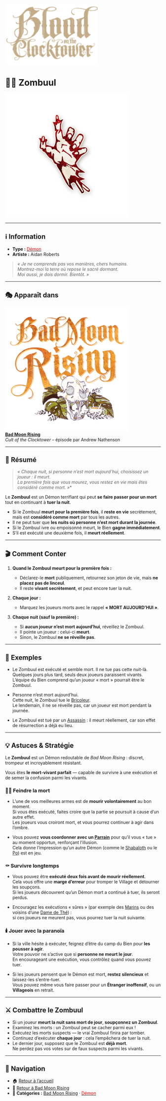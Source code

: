 <p align="left">
  <a href="/botc-fr-bambi/">
    <img src="../images/logo.png" alt="Accueil BotC FR" width="300">
  </a>
</p>

# 🧟‍♂️ **Zombuul**

[<img src="../images/Icon_zombuul.png" alt="Zombuul" width="400">](zombuul.md)

---

## ℹ️ Information  

- **Type :** [<span style="color:red">Démon</span>](../demons.md)  
- **Artiste :** Aidan Roberts  

> *« Je ne comprends pas vos manières, chers humains.  
> Montrez-moi la terre où repose le sacré dormant.  
> Moi aussi, je dois dormir. Bientôt. »*

---

## 🎭 Apparaît dans  

[<img src="../images/Logo_bad_moon_rising-1.png" alt="Bad Moon Rising" width="400">](../bmr.md)  
[**Bad Moon Rising**](../bmr.md)  
*Cult of the Clocktower* – épisode par Andrew Nathenson  

---

## 📖 Résumé  

> **« Chaque nuit*, si personne n’est mort aujourd’hui, choisissez un joueur : il meurt.  
> La première fois que vous mourez, vous restez en vie mais êtes considéré comme mort. »**

Le **Zombuul** est un Démon terrifiant qui peut **se faire passer pour un mort** tout en continuant à **tuer la nuit**.  

- Si le Zombuul **meurt pour la première fois**, il **reste en vie** secrètement, mais est **considéré comme mort** par tous les autres.  
- Il ne peut tuer que **les nuits où personne n’est mort durant la journée**.  
- Si le Zombuul ivre ou empoisonné meurt, le Bien **gagne immédiatement**.  
- S’il est exécuté une deuxième fois, il **meurt réellement**.

---

## 🎬 Comment Conter  

1. **Quand le Zombuul meurt pour la première fois :**  
   - Déclarez-le **mort** publiquement, retournez son jeton de vie, mais **ne placez pas de linceul**.  
   - Il reste **vivant secrètement**, et peut encore tuer la nuit.  

2. **Chaque jour :**  
   - Marquez les joueurs morts avec le rappel **« MORT AUJOURD’HUI »**.  

3. **Chaque nuit (sauf la première) :**  
   - Si **aucun joueur n’est mort aujourd’hui**, réveillez le Zombuul.  
   - Il pointe un joueur : celui-ci **meurt**.  
   - Sinon, le Zombuul **ne se réveille pas**.  

---

## 🧾 Exemples  

- Le Zombuul est exécuté et semble mort. Il ne tue pas cette nuit-là.  
  Quelques jours plus tard, seuls deux joueurs paraissent vivants.  
  L’équipe du Bien comprend qu’un joueur « mort » pourrait être le Zombuul.  

- Personne n’est mort aujourd’hui.  
  Cette nuit, le Zombuul tue le [Bricoleur](bricoleur.md).  
  Le lendemain, il ne se réveille pas, car un joueur est mort pendant la journée.  

- Le Zombuul est tué par un [Assassin](assassin.md) : il meurt réellement, car son effet de résurrection a déjà eu lieu.  

---

## 💡 Astuces & Stratégie  

Le **Zombuul** est un Démon redoutable de *Bad Moon Rising* : discret, trompeur et incroyablement résistant.  

Vous êtes **le mort-vivant parfait** — capable de survivre à une exécution et de semer la confusion parmi les vivants.

### 🧟‍♀️ Feindre la mort  

- L’une de vos meilleures armes est de **mourir volontairement** au bon moment.  
  Si vous êtes exécuté, faites croire que la partie se poursuit à cause d’un autre effet.  
  Les joueurs vous croiront mort, et vous pourrez continuer à agir dans l’ombre.  

- Vous pouvez **vous coordonner avec un [Parrain](parrain.md)** pour qu’il vous « tue » au moment opportun, renforçant l’illusion.  
  Cela donne l’impression qu’un autre Démon (comme le [Shabaloth](shabaloth.md) ou le [Po](po.md)) est en jeu.  

### ⚰️ Survivre longtemps  

- Vous pouvez être **exécuté deux fois avant de mourir réellement**.  
  Cela vous offre une **marge d’erreur** pour tromper le Village et détourner les soupçons.  
  Si les joueurs découvrent qu’un Démon mort a continué à tuer, ils seront perdus.  

- Encouragez les exécutions « sûres » (par exemple des [Marins](marin.md) ou des voisins d’une [Dame de Thé](damedethe.md)) :  
  si ces joueurs ne meurent pas, vous pourrez tuer la nuit suivante.  

### 🕯️ Jouer avec la paranoïa  

- Si la ville hésite à exécuter, feignez d’être du camp du Bien pour **les pousser à agir**.  
  Votre pouvoir ne s’active que si **personne ne meurt le jour**.  
  En encourageant une exécution, vous contrôlez quand vous pouvez tuer.  

- Si les joueurs pensent que le Démon est mort, **restez silencieux** et laissez-les s’entre-tuer.  
  Vous pouvez même vous faire passer pour un **Étranger inoffensif**, ou un **Villageois** en retrait.  

---

## ⚔️ Combattre le Zombuul  

- Si un joueur **meurt la nuit sans mort de jour**, **soupçonnez un Zombuul**.  
- Examinez les morts : un Zombuul peut se cacher parmi eux !  
- Exécutez les morts suspects — le vrai Zombuul finira par tomber.  
- Continuez d’exécuter **chaque jour** : cela l’empêchera de tuer la nuit.  
- Le dernier jour, supposez que le Zombuul est **déjà mort**.  
  Ne perdez pas vos votes sur de faux suspects parmi les vivants.  

---

## 📂 Navigation  

- 🏠 [Retour à l’accueil](../README.md)  
- 🌙 [Retour à Bad Moon Rising](../bmr.md)  
- 📂 **Catégories :** [Bad Moon Rising](../bmr.md) · [<span style="color:red">Démon</span>](../demons.md)
